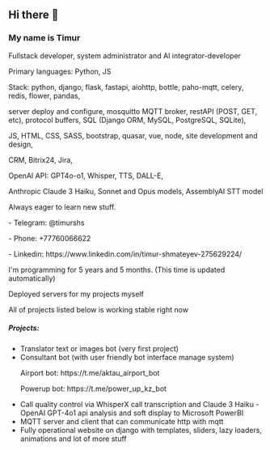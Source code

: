 ## Hi there 👋
### My name is Timur
<p>Fullstack developer, system administrator and AI integrator-developer</p>
<p>Primary languages: Python, JS</p>

<p>Stack: python, django, flask, fastapi, aiohttp, bottle, paho-mqtt, celery, redis, flower, pandas, </p>
<p>server deploy and configure, mosquitto MQTT broker, restAPI (POST, GET, etc), protocol buffers, SQL (Django ORM, MySQL, PostgreSQL, SQLite), </p>
<p>JS, HTML, CSS, SASS, bootstrap, quasar, vue, node, site development and design, </p>
<p>CRM, Bitrix24, Jira, </p>
<p>OpenAI API: GPT4o-o1, Whisper, TTS, DALL-E, </p>
<p>Anthropic Claude 3 Haiku, Sonnet and Opus models, AssemblyAI STT model</p>

<p>Always eager to learn new stuff.</p>
<p>- Telegram: @timurshs</p>
<p>- Phone: +77760066622</p>
<p>- Linkedin: https://www.linkedin.com/in/timur-shmateyev-275629224/</p>

<p>I'm programming for <bold><!-- posts -->5 years and 5 months.<!-- /posts --> (This time is updated automatically)</bold></p>

<p>Deployed servers for my projects myself</p>
<p>All of projects listed below is working stable right now</p>

##### Projects:
- Translator text or images bot (very first project)
- Consultant bot (with user friendly bot interface manage system)
    <p>Airport bot: https://t.me/aktau_airport_bot</p>
    <p>Powerup bot: https://t.me/power_up_kz_bot</p>
- Call quality control via WhisperX call transcription and Claude 3 Haiku - OpenAI GPT-4o1 api analysis and soft display to Microsoft PowerBI
- MQTT server and client that can communicate http with mqtt
- Fully operational website on django with templates, sliders, lazy loaders, animations and lot of more stuff
